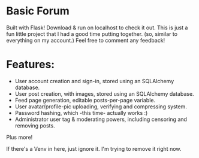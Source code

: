 # Basic Forum

Built with Flask! Download & run on localhost to check it out. 
This is just a fun little project that I had a good time putting together. (so, similar to everything on my account.)
Feel free to comment any feedback! 

# Features:
- User account creation and sign-in, stored using an SQLAlchemy database.
- User post creation, with images, stored using an SQLAlchemy database.
- Feed page generation, editable posts-per-page variable. 
- User avatar/profile-pic uploading, verifying and compressing system.
- Password hashing, which -this time- actually works :)
- Administrator user tag & moderating powers, including censoring and removing posts.

Plus more!
  



If there's a Venv in here, just ignore it. I'm trying to remove it right now.

